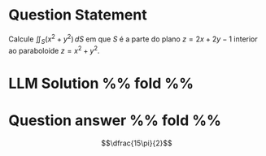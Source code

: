 # Question Statement
Calcule $\iint_S (x^2 + y^2)\, dS$ em que $S$ é a parte do plano $z = 2x + 2y - 1$ interior ao paraboloide $z = x^2 + y^2$.  
# LLM Solution %% fold %%


# Question answer %% fold %%
$$\dfrac{15\pi}{2}$$